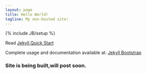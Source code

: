 ```yaml
---
layout: page
title: Hello World!
tagline: My non-hosted site!
---
```

{% include JB/setup %}

Read [Jekyll Quick Start](http://jekyllbootstrap.com/usage/jekyll-quick-start.html)

Complete usage and documentation available at: [Jekyll Bootstrap](http://jekyllbootstrap.com)

### Site is being built,will post soon.
